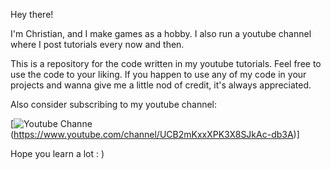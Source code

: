 Hey there!

I'm Christian, and I make games as a hobby. I also run a youtube channel where I post tutorials every now and then.

This is a repository for the code written in my youtube tutorials. Feel free to use the code to your liking. If you happen to use any of my code in your projects and wanna give me a little nod of credit, it's always appreciated. 

Also consider subscribing to my youtube channel:

[![Youtube Channe](https://github.com/ChristianD37/YoutubeTutorials/blob/master/readme%20images/logo.gif)(https://www.youtube.com/channel/UCB2mKxxXPK3X8SJkAc-db3A)]

Hope you learn a lot : )
